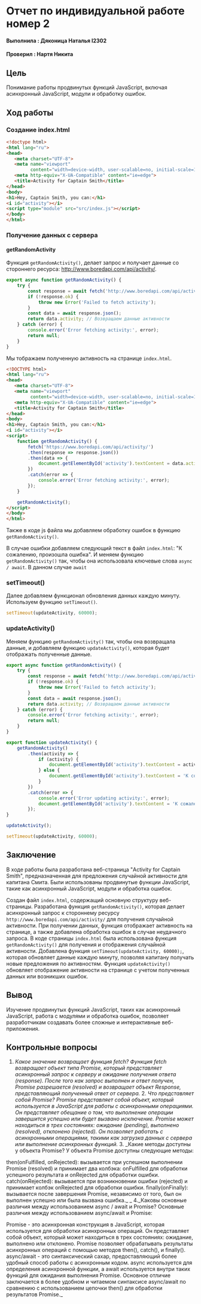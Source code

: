 # Отчет по индивидуальной работе номер 2
#### Выполнила : Дяконица Наталья I2302
#### Проверил : Нартя Никита

## Цель

 Понимание работы продвинутых функций JavaScript, включая асинхронный JavaScript, модули и обработку ошибок.

## Ход работы 

### Создание index.html

```html
<!doctype html>
<html lang="ru">
<head>
   <meta charset="UTF-8">
   <meta name="viewport"
         content="width=device-width, user-scalable=no, initial-scale=1.0, maximum-scale=1.0, minimum-scale=1.0">
   <meta http-equiv="X-UA-Compatible" content="ie=edge">
   <title>Activity for Captain Smith</title>
</head>
<body>
<h1>Hey, Captain Smith, you can:</h1>
<i id="activity"></i>
<script type="module" src="src/index.js"></script>
</body>
</html>
```
### Получение данных с сервера

#### getRandomActivity

Функция `getRandomActivity()`, делает запрос и получает данные со стороннего ресурса: http://www.boredapi.com/api/activity/. 

```js
export async function getRandomActivity() {
    try {
        const response = await fetch('http://www.boredapi.com/api/activity/');
        if (!response.ok) {
            throw new Error('Failed to fetch activity');
        }
        const data = await response.json();
        return data.activity; // Возвращаем данные активности
    } catch (error) {
        console.error('Error fetching activity:', error);
        return null;
    }
}
```

Мы тображаем полученную активность на странице `index.html`.

```html
<!DOCTYPE html>
<html lang="ru">
<head>
   <meta charset="UTF-8">
   <meta name="viewport"
         content="width=device-width, user-scalable=no, initial-scale=1.0, maximum-scale=1.0, minimum-scale=1.0">
   <meta http-equiv="X-UA-Compatible" content="ie=edge">
   <title>Activity for Captain Smith</title>
</head>
<body>
<h1>Hey, Captain Smith, you can:</h1>
<i id="activity"></i>
<script>
    function getRandomActivity() {
        fetch('https://www.boredapi.com/api/activity/')
        .then(response => response.json())
        .then(data => {
            document.getElementById('activity').textContent = data.activity;
        })
        .catch(error => {
            console.error('Error fetching activity:', error);
        });
    }

    getRandomActivity();
</script>
</body>
</html>
```

Также в коде js файла мы добавляем обработку ошибок в функцию `getRandomActivity()`. 

В случае ошибки добавляем следующий текст в файл `index.html`: "К сожалению, произошла ошибка".
И меняем функцию `getRandomActivity()` так, чтобы она использовала ключевые слова `async / await`. В данном случае `await`

### setTimeout()
Далее добавляем функционал обновления данных каждую минуту. Используем функцию `setTimeout()`.

```js
setTimeout(updateActivity, 60000); 
```

### updateActivity()
 Меняем функцию `getRandomActivity()` так, чтобы она возвращала данные, и добавляем функцию `updateActivity()`, которая будет отображать полученные данные.

```js
export async function getRandomActivity() {
    try {
        const response = await fetch('http://www.boredapi.com/api/activity/');
        if (!response.ok) {
            throw new Error('Failed to fetch activity');
        }
        const data = await response.json();
        return data.activity; // Возвращаем данные активности
    } catch (error) {
        console.error('Error fetching activity:', error);
        return null;
    }
}

export function updateActivity() {
    getRandomActivity()
        .then(activity => {
            if (activity) {
                document.getElementById('activity').textContent = activity;
            } else {
                document.getElementById('activity').textContent = 'К сожалению, произошла ошибка';
            }
        })
        .catch(error => {
            console.error('Error updating activity:', error);
            document.getElementById('activity').textContent = 'К сожалению, произошла ошибка';
        });
}

updateActivity(); 

setTimeout(updateActivity, 60000); 

```

## Заключение

В ходе работы была разработана веб-страница "Activity for Captain Smith", предназначенная для предложения случайной активности для капитана Смита. Были использованы продвинутые функции JavaScript, такие как асинхронный JavaScript, модули и обработка ошибок.

Создан файл `index.html`, содержащий основную структуру веб-страницы.
Разработана функция `getRandomActivity()`, которая делает асинхронный запрос к стороннему ресурсу `http://www.boredapi.com/api/activity/` для получения случайной активности. При получении данных, функция отображает активность на странице, а также добавлена обработка ошибок в случае неудачного запроса.
В коде страницы `index.html` была использована функция `getRandomActivity()` для получения и отображения случайной активности.
Добавлена функция `setTimeout(updateActivity, 60000);`, которая обновляет данные каждую минуту, позволяя капитану получать новые предложения по активностям.
Функция `updateActivity()` обновляет отображение активности на странице с учетом полученных данных или возникших ошибок.
## Вывод
Изучение продвинутых функций JavaScript, таких как асинхронный JavaScript, работа с модулями и обработка ошибок, позволяет разработчикам создавать более сложные и интерактивные веб-приложения. 

## Контрольные вопросы

1. _Какое значение возвращает функция fetch? Функция fetch возвращает объект типа Promise, который представляет асинхронный запрос к серверу и ожидание получения ответа (response). После того как запрос выполнен и ответ получен, Promise разрешается (resolved) и возвращает объект Response, представляющий полученный ответ от сервера._
   2. _Что представляет собой Promise? Promise представляет собой объект, который используется в JavaScript для работы с асинхронными операциями. Он представляет обещание о том, что выполнение операции завершится успешно или будет вызвано исключение. Promise может находиться в трех состояниях: ожидание (pending), выполнено (resolved), отклонено (rejected). Он позволяет работать с асинхронными операциями, такими как загрузка данных с сервера или выполнение асинхронных функций._
   3. _Какие методы доступны у объекта Promise? У объекта Promise доступны следующие методы:

then(onFulfilled, onRejected): вызывается при успешном выполнении Promise (resolved) и принимает два колбэка: onFulfilled для обработки успешного результата и onRejected для обработки ошибки.
catch(onRejected): вызывается при возникновении ошибки (rejected) и принимает колбэк onRejected для обработки ошибки.
finally(onFinally): вызывается после завершения Promise, независимо от того, был он выполнен успешно или была вызвана ошибка._
_
4._Каковы основные различия между использованием async / await и Promise? Основные различия между использованием async/await и Promise:

Promise - это асинхронная конструкция в JavaScript, которая используется для обработки асинхронных операций. Он представляет собой объект, который может находиться в трех состояниях: ожидание, выполнено или отклонено. Promise позволяет обрабатывать результаты асинхронных операций с помощью методов then(), catch(), и finally().
async/await - это синтаксический сахар, предоставляющий более удобный способ работы с асинхронным кодом. async используется для определения асинхронной функции, а await используется внутри таких функций для ожидания выполнения Promise. Основное отличие заключается в более удобном и читаемом синтаксисе async/await по сравнению с использованием цепочки then() для обработки результатов Promise._


